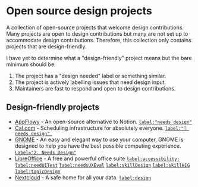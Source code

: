 # Open source design projects

A collection of open-source projects that welcome design contributions. Many projects are open to design contributions but many are not set up to accommodate design contributions. Therefore, this collection only contains projects that are design-friendly.

I have yet to determine what a "design-friendly" project means but the bare minimum should be:
1. The project has a "design needed" label or something similar.
2. The project is actively labelling issues that need design input.
3. Maintainers are fast to respond and open to design contributions.

## Design-friendly projects

- [AppFlowy](https://github.com/AppFlowy-IO/AppFlowy) - An open-source alternative to Notion. [`label:"needs design"`](https://github.com/AppFlowy-IO/AppFlowy/issues?q=is%3Aopen+is%3Aissue+label%3A%22needs+design%22) 
- [Cal.com](https://github.com/calcom/cal.com) - Scheduling infrastructure for absolutely everyone. [`label:"🎨 needs design" `](https://github.com/calcom/cal.com/issues?q=is%3Aopen+is%3Aissue+label%3A%22%F0%9F%8E%A8+needs+design%22) 
- [GNOME](https://www.gnome.org/) - An easy and elegant way to use your computer, GNOME is designed to help you have the best possible computing experience. [`Label="2. Needs Design"`](https://gitlab.gnome.org/groups/GNOME/-/issues/?sort=created_date&state=opened&label_name%5B%5D=2.%20Needs%20Design&first_page_size=20) 
- [LibreOffice](https://www.libreoffice.org/) - A free and powerful office suite [`label:accessibility:`](https://bugs.documentfoundation.org/buglist.cgi?keywords=accessibility&resolution=---) [`label:needUITest`](https://bugs.documentfoundation.org/buglist.cgi?keywords=needUITest&resolution=---) [`label:needsUXEval`](https://bugs.documentfoundation.org/buglist.cgi?keywords=needsUXEval&resolution=---skillDesign) [`label:skillDesign`](https://bugs.documentfoundation.org/buglist.cgi?keywords=skillDesign&resolution=---) [`label:skillHIG`](https://bugs.documentfoundation.org/buglist.cgi?keywords=skillHIG&resolution=---) [`label:topicDesign`](https://bugs.documentfoundation.org/buglist.cgi?keywords=topicDesign&resolution=---) 
- [Nextcloud](https://github.com/nextcloud) - A safe home for all your data. [`label:design`](https://github.com/nextcloud/server/issues?q=is%3Aopen+is%3Aissue+label%3Adesign) 
